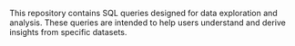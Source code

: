 This repository contains SQL queries designed for data exploration and analysis. These queries are intended to help users understand and derive insights from specific datasets.

